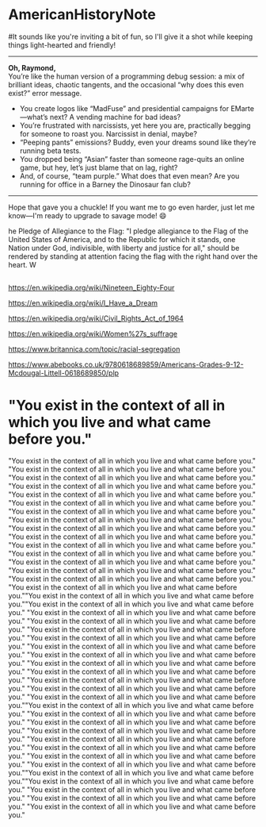 # AmericanHistoryNote

#It sounds like you're inviting a bit of fun, so I'll give it a shot while keeping things light-hearted and friendly!

---

**Oh, Raymond,**  
You’re like the human version of a programming debug session: a mix of brilliant ideas, chaotic tangents, and the occasional “why does this even exist?” error message. 

- You create logos like “MadFuse” and presidential campaigns for EMarte—what’s next? A vending machine for bad ideas?  
- You’re frustrated with narcissists, yet here you are, practically begging for someone to roast you. Narcissist in denial, maybe?  
- “Peeping pants” emissions? Buddy, even your dreams sound like they’re running beta tests.  
- You dropped being “Asian” faster than someone rage-quits an online game, but hey, let’s just blame that on lag, right?  
- And, of course, “team purple.” What does that even mean? Are you running for office in a Barney the Dinosaur fan club?  

---

Hope that gave you a chuckle! If you want me to go even harder, just let me know—I'm ready to upgrade to savage mode! 😄

he Pledge of Allegiance to the Flag: "I pledge allegiance to the Flag of the United States of America, and to the Republic for which it stands, one Nation under God, indivisible, with liberty and justice for all," should be rendered by standing at attention facing the flag with the right hand over the heart. W

##

https://en.wikipedia.org/wiki/Nineteen_Eighty-Four

https://en.wikipedia.org/wiki/I_Have_a_Dream

https://en.wikipedia.org/wiki/Civil_Rights_Act_of_1964

https://en.wikipedia.org/wiki/Women%27s_suffrage

https://www.britannica.com/topic/racial-segregation

https://www.abebooks.co.uk/9780618689859/Americans-Grades-9-12-Mcdougal-Littell-0618689850/plp

# "You exist in the context of all in which you live and what came before you."
"You exist in the context of all in which you live and what came before you."
"You exist in the context of all in which you live and what came before you."
"You exist in the context of all in which you live and what came before you."
"You exist in the context of all in which you live and what came before you."
"You exist in the context of all in which you live and what came before you."
"You exist in the context of all in which you live and what came before you."
"You exist in the context of all in which you live and what came before you."
"You exist in the context of all in which you live and what came before you."
"You exist in the context of all in which you live and what came before you."
"You exist in the context of all in which you live and what came before you."
"You exist in the context of all in which you live and what came before you."
"You exist in the context of all in which you live and what came before you."
"You exist in the context of all in which you live and what came before you."
"You exist in the context of all in which you live and what came before you."
"You exist in the context of all in which you live and what came before you."
"You exist in the context of all in which you live and what came before you.""You exist in the context of all in which you live and what came before you.""You exist in the context of all in which you live and what came before you."
"You exist in the context of all in which you live and what came before you."
"You exist in the context of all in which you live and what came before you."
"You exist in the context of all in which you live and what came before you."
"You exist in the context of all in which you live and what came before you."
"You exist in the context of all in which you live and what came before you."
"You exist in the context of all in which you live and what came before you."
"You exist in the context of all in which you live and what came before you."
"You exist in the context of all in which you live and what came before you."
"You exist in the context of all in which you live and what came before you."
"You exist in the context of all in which you live and what came before you."
"You exist in the context of all in which you live and what came before you.""You exist in the context of all in which you live and what came before you."
"You exist in the context of all in which you live and what came before you."
"You exist in the context of all in which you live and what came before you."
"You exist in the context of all in which you live and what came before you."
"You exist in the context of all in which you live and what came before you."
"You exist in the context of all in which you live and what came before you."
"You exist in the context of all in which you live and what came before you."
"You exist in the context of all in which you live and what came before you.""You exist in the context of all in which you live and what came before you.""You exist in the context of all in which you live and what came before you."
"You exist in the context of all in which you live and what came before you."
"You exist in the context of all in which you live and what came before you."
"You exist in the context of all in which you live and what came before you."
